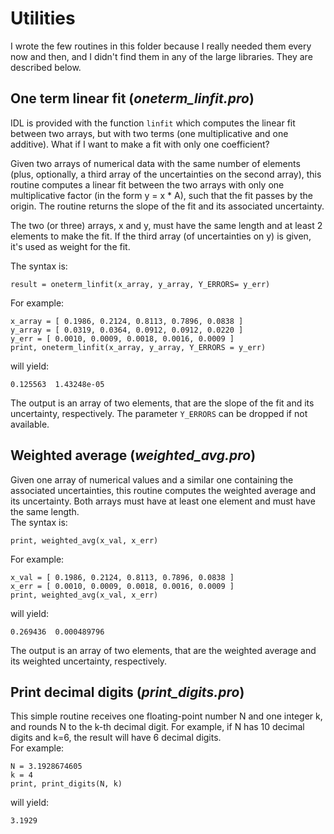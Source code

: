 # Utilities

I wrote the few routines in this folder because I really needed them every now and then, and I didn't find them in any of the large libraries. They are described below.

## One term linear fit (<i>oneterm_linfit.pro</i>)

IDL is provided with the function <code>linfit</code> which computes the linear fit between two arrays, but with two terms (one multiplicative and one additive). What if I want to make a fit with only one coefficient? 

Given two arrays of numerical data with the same number of elements (plus, optionally, a third array of the uncertainties on the second array), this routine computes a linear fit between the two arrays with only one multiplicative factor (in the form y = x * A), such that the fit passes by the origin. The routine returns the slope of the fit and its associated uncertainty. 

The two (or three) arrays, x and y, must have the same length and at least 2 elements to make the fit. If the third array (of uncertainties on y) is given, it's used as weight for the fit.

The syntax is:
```
result = oneterm_linfit(x_array, y_array, Y_ERRORS= y_err)
```
For example:
```
x_array = [ 0.1986, 0.2124, 0.8113, 0.7896, 0.0838 ]
y_array = [ 0.0319, 0.0364, 0.0912, 0.0912, 0.0220 ]
y_err = [ 0.0010, 0.0009, 0.0018, 0.0016, 0.0009 ]
print, oneterm_linfit(x_array, y_array, Y_ERRORS = y_err)
```
will yield:
```
0.125563  1.43248e-05
```
The output is an array of two elements, that are the slope of the fit and its uncertainty, respectively. The parameter <code>Y_ERRORS</code> can be dropped if not available.


## Weighted average (<i>weighted_avg.pro</i>)

Given one array of numerical values and a similar one containing the associated uncertainties, this routine computes the weighted average and its uncertainty. Both arrays must have at least one element and must have the same length.<br>
The syntax is:
```
print, weighted_avg(x_val, x_err)
```
For example:
```
x_val = [ 0.1986, 0.2124, 0.8113, 0.7896, 0.0838 ]
x_err = [ 0.0010, 0.0009, 0.0018, 0.0016, 0.0009 ]
print, weighted_avg(x_val, x_err)
```
will yield:
```
0.269436  0.000489796
```
The output is an array of two elements, that are the weighted average and its weighted uncertainty, respectively. 


## Print decimal digits (<i>print_digits.pro</i>)

This simple routine receives one floating-point number N and one integer k, and rounds N to the k-th decimal digit. For example, if N has 10 decimal digits and k=6, the result will have 6 decimal digits.<br>
For example:
```
N = 3.1928674605
k = 4
print, print_digits(N, k)
```
will yield:
```
3.1929
```
